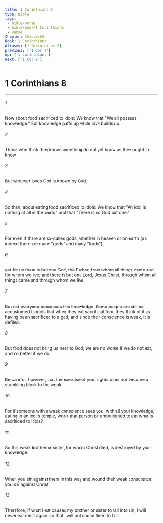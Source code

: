 ```yaml
---
title: 1 Corinthians 8
type: Bible
tags:
 - bible/verse
 - bible/book/1 Corinthians
 - verse
Chapter: Chapter08
Book: 1 Corinthians
Aliases: [1 Corinthians 8]
previous: ['1 Cor 7']
up: ['1 Corinthians']
next: ['1 Cor 9']
---
```

# 1 Corinthians 8

***


###### 1 
Now about food sacrificed to idols: We know that "We all possess knowledge." But knowledge puffs up while love builds up. 

###### 2 
Those who think they know something do not yet know as they ought to know. 

###### 3 
But whoever loves God is known by God. 

###### 4 
So then, about eating food sacrificed to idols: We know that "An idol is nothing at all in the world" and that "There is no God but one." 

###### 5 
For even if there are so-called gods, whether in heaven or on earth (as indeed there are many "gods" and many "lords"), 

###### 6 
yet for us there is but one God, the Father, from whom all things came and for whom we live; and there is but one Lord, Jesus Christ, through whom all things came and through whom we live. 

###### 7 
But not everyone possesses this knowledge. Some people are still so accustomed to idols that when they eat sacrificial food they think of it as having been sacrificed to a god, and since their conscience is weak, it is defiled. 

###### 8 
But food does not bring us near to God; we are no worse if we do not eat, and no better if we do. 

###### 9 
Be careful, however, that the exercise of your rights does not become a stumbling block to the weak. 

###### 10 
For if someone with a weak conscience sees you, with all your knowledge, eating in an idol's temple, won't that person be emboldened to eat what is sacrificed to idols? 

###### 11 
So this weak brother or sister, for whom Christ died, is destroyed by your knowledge. 

###### 12 
When you sin against them in this way and wound their weak conscience, you sin against Christ. 

###### 13 
Therefore, if what I eat causes my brother or sister to fall into sin, I will never eat meat again, so that I will not cause them to fall. 
